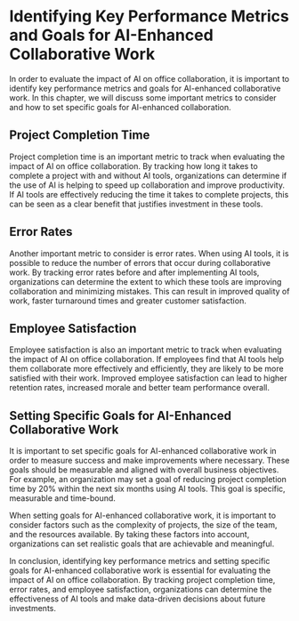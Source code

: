 Identifying Key Performance Metrics and Goals for AI-Enhanced Collaborative Work
================================================================================================================================================

In order to evaluate the impact of AI on office collaboration, it is important to identify key performance metrics and goals for AI-enhanced collaborative work. In this chapter, we will discuss some important metrics to consider and how to set specific goals for AI-enhanced collaboration.

Project Completion Time
-----------------------

Project completion time is an important metric to track when evaluating the impact of AI on office collaboration. By tracking how long it takes to complete a project with and without AI tools, organizations can determine if the use of AI is helping to speed up collaboration and improve productivity. If AI tools are effectively reducing the time it takes to complete projects, this can be seen as a clear benefit that justifies investment in these tools.

Error Rates
-----------

Another important metric to consider is error rates. When using AI tools, it is possible to reduce the number of errors that occur during collaborative work. By tracking error rates before and after implementing AI tools, organizations can determine the extent to which these tools are improving collaboration and minimizing mistakes. This can result in improved quality of work, faster turnaround times and greater customer satisfaction.

Employee Satisfaction
---------------------

Employee satisfaction is also an important metric to track when evaluating the impact of AI on office collaboration. If employees find that AI tools help them collaborate more effectively and efficiently, they are likely to be more satisfied with their work. Improved employee satisfaction can lead to higher retention rates, increased morale and better team performance overall.

Setting Specific Goals for AI-Enhanced Collaborative Work
---------------------------------------------------------

It is important to set specific goals for AI-enhanced collaborative work in order to measure success and make improvements where necessary. These goals should be measurable and aligned with overall business objectives. For example, an organization may set a goal of reducing project completion time by 20% within the next six months using AI tools. This goal is specific, measurable and time-bound.

When setting goals for AI-enhanced collaborative work, it is important to consider factors such as the complexity of projects, the size of the team, and the resources available. By taking these factors into account, organizations can set realistic goals that are achievable and meaningful.

In conclusion, identifying key performance metrics and setting specific goals for AI-enhanced collaborative work is essential for evaluating the impact of AI on office collaboration. By tracking project completion time, error rates, and employee satisfaction, organizations can determine the effectiveness of AI tools and make data-driven decisions about future investments.


